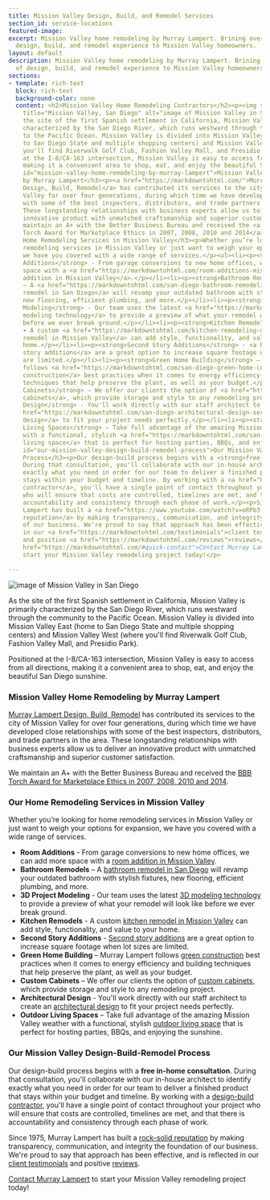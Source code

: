 ```yaml
---
title: Mission Valley Design, Build, and Remodel Services
section_id: service-locations
featured-image: 
excerpt: Mission Valley home remodeling by Murray Lampert. Brining over 40 years of
  design, build, and remodel experience to Mission Valley homeowners.
layout: default
description: Mission Valley home remodeling by Murray Lampert. Brining over 40 years
  of design, build, and remodel experience to Mission Valley homeowners.
sections:
- template: rich-text
  block: rich-text
  background-color: none
  content: <h2>Mission Valley Home Remodeling Contractors</h2><p><img src="https://upload.wikimedia.org/wikipedia/commons/thumb/c/c4/San_Diego_Mission_Valley.jpg/1200px-San_Diego_Mission_Valley.jpg"
    title="Mission Valley, San Diego" alt="image of Mission Valley in San Diego"></p><p>As
    the site of the first Spanish settlement in California, Mission Valley is primarily
    characterized by the San Diego River, which runs westward through the community
    to the Pacific Ocean. Mission Valley is divided into Mission Valley East (home
    to San Diego State and multiple shopping centers) and Mission Valley West (where
    you'll find Riverwalk Golf Club, Fashion Valley Mall, and Presidio Park).</p><p>Positioned
    at the I-8/CA-163 intersection, Mission Valley is easy to access from all directions,
    making it a convenient area to shop, eat, and enjoy the beautiful San Diego sunshine.</p><h3
    id="mission-valley-home-remodeling-by-murray-lampert">Mission Valley Home Remodeling
    by Murray Lampert</h3><p><a href="https://markdowntohtml.com/">Murray Lampert
    Design, Build, Remodel</a> has contributed its services to the city of Mission
    Valley for over four generations, during which time we have developed close relationships
    with some of the best inspectors, distributors, and trade partners in the area.
    These longstanding relationships with business experts allow us to deliver an
    innovative product with unmatched craftsmanship and superior customer satisfaction.</p><p>We
    maintain an A+ with the Better Business Bureau and received the <a href="https://markdowntohtml.com/another-better-business-bureau-torch-award">BBB
    Torch Award for Marketplace Ethics in 2007, 2008, 2010 and 2014</a>.</p><h3 id="our-home-remodeling-services-in-mission-valley">Our
    Home Remodeling Services in Mission Valley</h3><p>Whether you’re looking for home
    remodeling services in Mission Valley or just want to weigh your options for expansion,
    we have you covered with a wide range of services.</p><ul><li><p><strong>Room
    Additions</strong> - From garage conversions to new home offices, we can add more
    space with a <a href="https://markdowntohtml.com/room-additions-mission-valley">room
    addition in Mission Valley</a>.</p></li><li><p><strong>Bathroom Remodels</strong>
    – A <a href="https://markdowntohtml.com/san-diego-bathroom-remodeling-services">bathroom
    remodel in San Diego</a> will revamp your outdated bathroom with stylish fixtures,
    new flooring, efficient plumbing, and more.</p></li><li><p><strong>3D Project
    Modeling</strong> - Our team uses the latest <a href="https://markdowntohtml.com/3d-architectural-rendering-services">3D
    modeling technology</a> to provide a preview of what your remodel will look like
    before we ever break ground.</p></li><li><p><strong>Kitchen Remodels</strong>
    - A custom <a href="https://markdowntohtml.com/kitchen-remodeling-mission-valley">kitchen
    remodel in Mission Valley</a> can add style, functionality, and value to your
    home.</p></li><li><p><strong>Second Story Additions</strong> - <a href="https://markdowntohtml.com/san-diego-second-story-addition">Second
    story additions</a> are a great option to increase square footage when lot sizes
    are limited.</p></li><li><p><strong>Green Home Building</strong> – Murray Lampert
    follows <a href="https://markdowntohtml.com/san-diego-green-home-construction">green
    construction</a> best practices when it comes to energy efficiency and building
    techniques that help preserve the plant, as well as your budget.</p></li><li><p><strong>Custom
    Cabinets</strong> – We offer our clients the option of <a href="https://markdowntohtml.com/san-diego-custom-cabinet-construction-services">custom
    cabinets</a>, which provide storage and style to any remodeling project.</p></li><li><p><strong>Architectural
    Design</strong> - You'll work directly with our staff architect to create an <a
    href="https://markdowntohtml.com/san-diego-architectural-design-services">architectural
    design</a> to fit your project needs perfectly.</p></li><li><p><strong>Outdoor
    Living Spaces</strong> – Take full advantage of the amazing Mission Valley weather
    with a functional, stylish <a href="https://markdowntohtml.com/san-diego-outdoor-living-space-design/">outdoor
    living space</a> that is perfect for hosting parties, BBQs, and enjoying the sunshine.</p></li></ul><h3
    id="our-mission-valley-design-build-remodel-process">Our Mission Valley Design-Build-Remodel
    Process</h3><p>Our design-build process begins with a <strong>free in-home consultation</strong>.
    During that consultation, you'll collaborate with our in-house architect to identify
    exactly what you need in order for our team to deliver a finished product that
    stays within your budget and timeline. By working with a <a href="https://markdowntohtml.com/san-diego-design-build-contractors">design-build
    contractor</a>, you'll have a single point of contact throughout your project
    who will ensure that costs are controlled, timelines are met, and that there is
    accountability and consistency through each phase of work.</p><p>Since 1975, Murray
    Lampert has built a <a href="https://www.youtube.com/watch?v=oRPb3--nimI">rock-solid
    reputation</a> by making transparency, communication, and integrity the foundation
    of our business. We're proud to say that approach has been effective, and is reflected
    in our <a href="https://markdowntohtml.com/testimonials">client testimonials</a>
    and positive <a href="https://markdowntohtml.com/reviews">reviews</a>.</p><p><a
    href="https://markdowntohtml.com/#quick-contact">Contact Murray Lampert</a> to
    start your Mission Valley remodeling project today!</p>

---
```

![image of Mission Valley in San Diego](https://upload.wikimedia.org/wikipedia/commons/thumb/c/c4/San_Diego_Mission_Valley.jpg/1200px-San_Diego_Mission_Valley.jpg "Mission Valley, San Diego")

As the site of the first Spanish settlement in California, Mission Valley is primarily characterized by the San Diego River, which runs westward through the community to the Pacific Ocean. Mission Valley is divided into Mission Valley East (home to San Diego State and multiple shopping centers) and Mission Valley West (where you'll find Riverwalk Golf Club, Fashion Valley Mall, and Presidio Park).

Positioned at the I-8/CA-163 intersection, Mission Valley is easy to access from all directions, making it a convenient area to shop, eat, and enjoy the beautiful San Diego sunshine.

### Mission Valley Home Remodeling by Murray Lampert

[Murray Lampert Design, Build, Remodel](/) has contributed its services to the city of Mission Valley for over four generations, during which time we have developed close relationships with some of the best inspectors, distributors, and trade partners in the area. These longstanding relationships with business experts allow us to deliver an innovative product with unmatched craftsmanship and superior customer satisfaction.

We maintain an A+ with the Better Business Bureau and received the [BBB Torch Award for Marketplace Ethics in 2007, 2008, 2010 and 2014](/another-better-business-bureau-torch-award).

### Our Home Remodeling Services in Mission Valley

Whether you’re looking for home remodeling services in Mission Valley or just want to weigh your options for expansion, we have you covered with a wide range of services.

- **Room Additions** - From garage conversions to new home offices, we can add more space with a [room addition in Mission Valley](/room-additions-mission-valley).
- **Bathroom Remodels** – A [bathroom remodel in San Diego](/san-diego-bathroom-remodeling-services) will revamp your outdated bathroom with stylish fixtures, new flooring, efficient plumbing, and more.
- **3D Project Modeling** - Our team uses the latest [3D modeling technology](/3d-architectural-rendering-services) to provide a preview of what your remodel will look like before we ever break ground.
- **Kitchen Remodels** - A custom [kitchen remodel in Mission Valley](/kitchen-remodeling-mission-valley) can add style, functionality, and value to your home.
- **Second Story Additions** - [Second story additions](/san-diego-second-story-addition) are a great option to increase square footage when lot sizes are limited.
- **Green Home Building** – Murray Lampert follows [green construction](/san-diego-green-home-construction) best practices when it comes to energy efficiency and building techniques that help preserve the plant, as well as your budget.
- **Custom Cabinets** – We offer our clients the option of [custom cabinets](/san-diego-custom-cabinet-construction-services), which provide storage and style to any remodeling project.
- **Architectural Design** - You'll work directly with our staff architect to create an [architectural design](/san-diego-architectural-design-services) to fit your project needs perfectly.
- **Outdoor Living Spaces** – Take full advantage of the amazing Mission Valley weather with a functional, stylish [outdoor living space](/san-diego-outdoor-living-space-design/) that is perfect for hosting parties, BBQs, and enjoying the sunshine.

### Our Mission Valley Design-Build-Remodel Process

Our design-build process begins with a **free in-home consultation**. During that consultation, you'll collaborate with our in-house architect to identify exactly what you need in order for our team to deliver a finished product that stays within your budget and timeline. By working with a [design-build contractor](/san-diego-design-build-contractors), you'll have a single point of contact throughout your project who will ensure that costs are controlled, timelines are met, and that there is accountability and consistency through each phase of work.

Since 1975, Murray Lampert has built a [rock-solid reputation](https://www.youtube.com/watch?v=oRPb3--nimI) by making transparency, communication, and integrity the foundation of our business. We're proud to say that approach has been effective, and is reflected in our [client testimonials](/testimonials) and positive [reviews](/reviews).

[Contact Murray Lampert](#quick-contact) to start your Mission Valley remodeling project today!